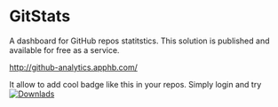 # GitStats
A dashboard for GitHub repos statitstics. This solution is published and available for free as a service.

http://github-analytics.apphb.com/

It allow to add cool badge like this in your repos. Simply login and try
[![Downlads](http://github-analytics.apphb.com/badges/RepositoryDownloads/84996240.svg)](http://github-analytics.apphb.com/)
